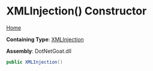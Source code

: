 # XMLInjection\(\) Constructor

[Home](../../../../../README.md)

**Containing Type**: [XMLInjection](../README.md)

**Assembly**: DotNetGoat\.dll

```csharp
public XMLInjection()
```

